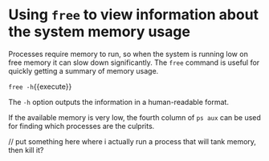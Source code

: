 # Using `free` to view information about the system memory usage

Processes require memory to run, so when the system is running low on free
memory it can slow down significantly. The `free` command is useful for quickly
getting a summary of memory usage.

`free -h`{{execute}}

The `-h` option outputs the information in a human-readable format.

If the available memory is very low, the fourth column of `ps aux` can be
used for finding which processes are the culprits.

// put something here where i actually run a process that will tank memory,
then kill it?
